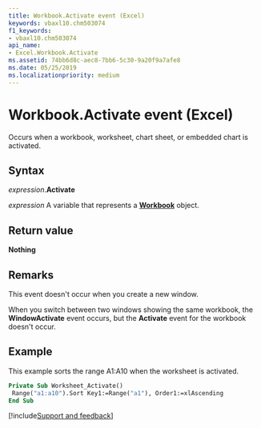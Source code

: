```yaml
---
title: Workbook.Activate event (Excel)
keywords: vbaxl10.chm503074
f1_keywords:
- vbaxl10.chm503074
api_name:
- Excel.Workbook.Activate
ms.assetid: 74bb6d8c-aec8-7bb6-5c30-9a20f9a7afe8
ms.date: 05/25/2019
ms.localizationpriority: medium
---
```



# Workbook.Activate event (Excel)

Occurs when a workbook, worksheet, chart sheet, or embedded chart is activated.


## Syntax

_expression_.**Activate**

_expression_ A variable that represents a **[Workbook](Excel.Workbook.md)** object.


## Return value

**Nothing**


## Remarks

This event doesn't occur when you create a new window.

When you switch between two windows showing the same workbook, the **WindowActivate** event occurs, but the **Activate** event for the workbook doesn't occur.


## Example

This example sorts the range A1:A10 when the worksheet is activated.

```vb
Private Sub Worksheet_Activate() 
 Range("a1:a10").Sort Key1:=Range("a1"), Order1:=xlAscending 
End Sub
```




[!include[Support and feedback](~/includes/feedback-boilerplate.md)]
